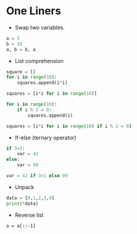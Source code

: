 # One Liners
- Swap two variables.
```python
a = 5
b = 10
a, b = b, a
```
- List comprehension
```python
square = []
for i in range(10):
	squares.append(i*i)

squares = [i*i for i in range(10)]

for i in range(10):
	if i % 2 = 0:
		squares.append(i)

squares = [i*i for i in range(10) if i % 2 = 0]
```
- If-else (ternary operator)
```python
if 3>2:
	var = 42
else:
	var = 99

var = 42 if 3>2 else 99
```
- Unpack 
```python
data = [0,1,2,3,4]
print(*data)
```
- Reverse list
```
a = a[::-1]
```